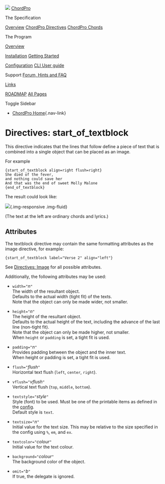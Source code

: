 ![](../images/chordpro-icon.png)
[ChordPro](https://www.chordpro.org/chordpro/home/)

The Specification

[Overview](https://www.chordpro.org/chordpro/chordpro-introduction/)
[ChordPro Directives](./chordpro-directives.md)
[ChordPro Chords](./chordpro-chords.md)


The Program

[Overview](https://www.chordpro.org/chordpro/chordpro-reference-implementation/)

[Installation](https://www.chordpro.org/chordpro/chordpro-installation/)
[Getting Started](https://www.chordpro.org/chordpro/chordpro-getting-started/)

[Configuration](https://www.chordpro.org/chordpro/chordpro-configuration/)
[CLI User guide](https://www.chordpro.org/chordpro/using-chordpro/)


Support
[Forum, Hints and FAQ](https://www.chordpro.org/chordpro/support/)

[Links](https://www.chordpro.org/chordpro/links/)

[ROADMAP](https://www.chordpro.org/chordpro/roadmap/)
[All Pages](https://www.chordpro.org/chordpro/allpages/)


Toggle Sidebar

-   [ChordPro Home](https://www.chordpro.org/chordpro/){.nav-link}

Directives: start\_of\_textblock
================================

This directive indicates that the lines that follow define a piece of
text that is combined into a single object that can be placed as an
image.

For example

    {start_of_textblock align=right flush=right}
    She died of the fever,
    and nothing could save her
    And that was the end of sweet Molly Malone
    {end_of_textblock}

The result could look like:

![](../images/ex_textblock1.png){.img-responsive .img-fluid}

(The text at the left are ordinary chords and lyrics.)

Attributes
----------

The textblock directive may contain the same formatting attributes as
the image directive, for example:

    {start_of_textblock label="Verse 2" align="left"}

See [Directives:
Image](./directives-image.md) for all
possible attributes.

Additionally, the following attributes may be used:

-   `width="`*n*`"`\
    The width of the resultant object.\
    Defaults to the actual width (tight fit) of the texts.\
    Note that the object can only be made wider, not smaller.

-   `height="`*n*`"`\
    The height of the resultant object.\
    Defaults to the actual height of the text, including the advance of
    the last line (non-tight fit).\
    Note that the object can only be made higher, not smaller.\
    When `height` or `padding` is set, a tight fit is used.

-   `padding="`*n*`"`\
    Provides padding between the object and the inner text.\
    When height or padding is set, a tight fit is used.

-   `flush="`*flush*`"`\
    Horizontal text flush (`left`, `center`, `right`).

-   `vflush="`*vflush*`"`\
    Vertical text flush (`top`, `middle`, `bottom`).

-   `textstyle="`*style*`"`\
    Style (font) to be used. Must be one of the printable items as
    defined in the
    [config](https://www.chordpro.org/chordpro/chordpro-configuration-pdf/#fonts).\
    Default style is `text`.

-   `textsize="`*n*`"`\
    Initial value for the text size. This may be relative to the size
    specified in the config using `%`, `em`, and `ex`.

-   `textcolor="`*colour*`"`\
    Initial value for the text colour.

-   `background="`*colour*`"`\
    The background color of the object.

-   `omit="`*b*`"`\
    If true, the delegate is ignored.
